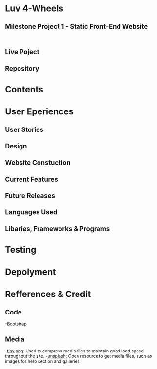 # Luv 4-Wheels 
## Milestone Project 1 - Static Front-End Website 

<h2><img></h2>

## Live Poject 


## Repository 

# Contents

# User Eperiences 

## User Stories 

## Design 

## Website Constuction 

## Current Features 

## Future Releases 

## Languages Used 

## Libaries, Frameworks & Programs 

# Testing 

# Depolyment 

# Refferences & Credit 

## Code

-[Bootstrap](https://getbootstrap.com/docs/5.2/getting-started/contents/#bootstrap-source-code)

## Media

-[tiny.png](https://tinypng.com/): Used to compress media files to maintain good load speed throughout the site. 
-[unsplash](https://unsplash.com/): Open resource to get media files, such as images for hero section and galleries. 
